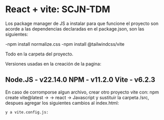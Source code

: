 # React + vite: SCJN-TDM

Los package manager de JS a instalar para que funcione el proyecto son acorde a las dependencias declaradas en el package.json, son las siguientes:

-npm install normalize.css
-npm install @tailwindcss/vite

Todo en la carpeta del proyecto.

Versiones usadas en la creación de la pagina:

Node.JS - v22.14.0
NPM - v11.2.0
Vite - v6.2.3 
-----------------------------------------------
En caso de corromporse algun archivo, crear otro proyecto vite con: npm create vite@latest -> <Project-name> -> react -> Javascript y sustituir la carpeta /src, despues agregar los siguientes cambios al index.html:
<!-- <link rel="icon"  href="./src/assets/LogoHorizontal.png" />
    <link rel="preconnect" href="https://fonts.gstatic.com" crossorigin>
    <link href="https://fonts.googleapis.com/css2?family=Roboto:ital,wght@0,100..900;1,100..900&display=swap" rel="stylesheet">
    <link rel="stylesheet" href="https://cdnjs.cloudflare.com/ajax/libs/font-awesome/4.7.0/css/font-awesome.min.css">
    <meta name="viewport" content="width=device-width, initial-scale=1.0" />
    <title>SCJN-TDM</title> -->
    y a vite.config.js:

<!-- import { defineConfig } from 'vite'
import react from '@vitejs/plugin-react'
import tailwindcss from '@tailwindcss/vite'

// https://vite.dev/config/
export default defineConfig({
  plugins: [react(),tailwindcss()],
}) -->




